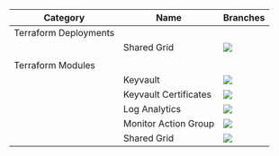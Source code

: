 |Category|Name|Branches|
|-|-|-|
|Terraform Deployments|||
||Shared Grid|[<img src="https://img.shields.io/github/actions/workflow/status/trijssenaar/monorepo/terraform-deploy-shared-grid.yml?branch=main&label=main&style=for-the-badge">](https://github.com/Trijssenaar/monorepo/actions/workflows/terraform-deploy-shared-grid.yml?query=branch%3Amain)|
||||
|Terraform Modules|||
||Keyvault|[<img src="https://img.shields.io/github/actions/workflow/status/trijssenaar/monorepo/terraform-module-keyvault.yml?branch=main&label=main&style=for-the-badge">](https://github.com/Trijssenaar/monorepo/actions/workflows/terraform-module-keyvault.yml?query=branch%3Amain)|
||Keyvault Certificates|[<img src="https://img.shields.io/github/actions/workflow/status/trijssenaar/monorepo/terraform-module-keyvaultcertificates.yml?branch=main&label=main&style=for-the-badge">](https://github.com/Trijssenaar/monorepo/actions/workflows/terraform-module-keyvaultcertificates.yml?query=branch%3Amain)|
||Log Analytics|[<img src="https://img.shields.io/github/actions/workflow/status/trijssenaar/monorepo/terraform-module-log-analytics.yml?branch=main&label=main&style=for-the-badge">](https://github.com/Trijssenaar/monorepo/actions/workflows/terraform-module-log-analytics.yml?query=branch%3Amain)|
||Monitor Action Group|[<img src="https://img.shields.io/github/actions/workflow/status/trijssenaar/monorepo/terraform-module-monitor-action-group.yml?branch=main&label=main&style=for-the-badge">](https://github.com/Trijssenaar/monorepo/actions/workflows/terraform-module-monitor-action-group.yml?query=branch%3Amain)|
||Shared Grid|[<img src="https://img.shields.io/github/actions/workflow/status/trijssenaar/monorepo/terraform-module-shared-grid.yml?branch=main&label=main&style=for-the-badge">](https://github.com/Trijssenaar/monorepo/actions/workflows/terraform-module-shared-grid.yml?query=branch%3Amain)|
